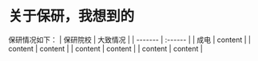 # 关于保研，我想到的
保研情况如下：
| 保研院校 | 大致情况 |
| ------- | :------ | 
| 成电 | content | 
| content | content | 
| content | content | 
| content | content | 